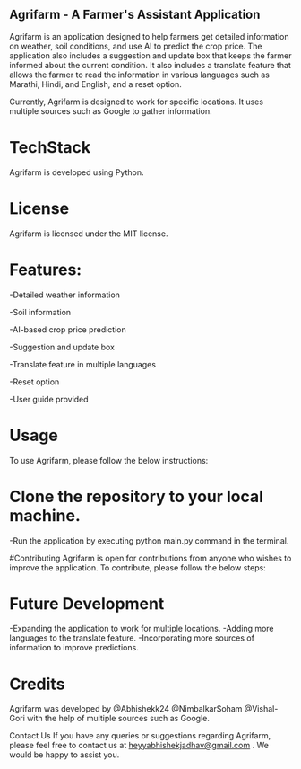 ## Agrifarm - A Farmer's Assistant Application ##
Agrifarm is an application designed to help farmers get detailed information on weather, soil conditions, and use AI to predict the crop price. The application also includes a suggestion and update box that keeps the farmer informed about the current condition. It also includes a translate feature that allows the farmer to read the information in various languages such as Marathi, Hindi, and English, and a reset option.

Currently, Agrifarm is designed to work for specific locations. It uses multiple sources such as Google to gather information.

# TechStack
Agrifarm is developed using Python.

# License
Agrifarm is licensed under the MIT license.

# Features:
-Detailed weather information   

-Soil information

-AI-based crop price prediction

-Suggestion and update box

-Translate feature in multiple languages

-Reset option

-User guide provided

# Usage
To use Agrifarm, please follow the below instructions:

# Clone the repository to your local machine.
-Run the application by executing python main.py command in the terminal.

#Contributing
Agrifarm is open for contributions from anyone who wishes to improve the application. To contribute, please follow the below steps:

# Future Development
-Expanding the application to work for multiple locations.
-Adding more languages to the translate feature.
-Incorporating more sources of information to improve predictions.
# Credits
Agrifarm was developed by @Abhishekk24 @NimbalkarSoham @Vishal-Gori with the help of multiple sources such as Google.

Contact Us
If you have any queries or suggestions regarding Agrifarm, please feel free to contact us at heyyabhishekjadhav@gmail.com . We would be happy to assist you.

